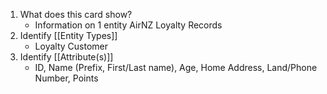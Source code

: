 1. What does this card show?
	- Information on 1 entity 
			AirNZ Loyalty Records
2. Identify [[Entity Types]]
	- Loyalty Customer
3. Identify [[Attribute(s)]]
	- ID, Name (Prefix, First/Last name), Age, Home Address, Land/Phone Number, Points
